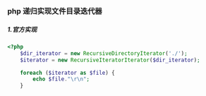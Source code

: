 ### php 递归实现文件目录迭代器


##### 1.官方实现

````php
<?php
	$dir_iterator = new RecursiveDirectoryIterator('./');
	$iterator = new RecursiveIteratorIterator($dir_iterator);

	foreach ($iterator as $file) {
    	echo $file."\r\n";
	}

````